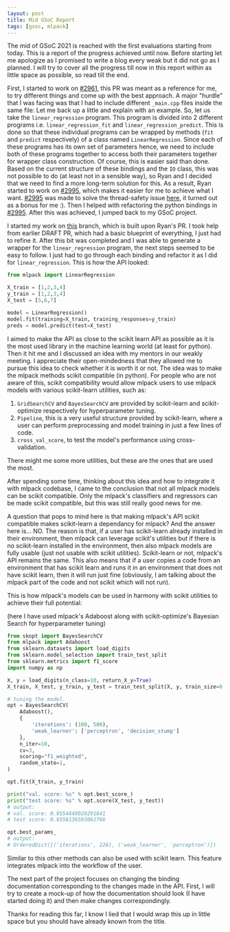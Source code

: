 ```yaml
---
layout: post
title: Mid GSoC Report
tags: [gsoc, mlpack]
---
```


The mid of GSoC 2021 is reached with the first evaluations starting from today. This is a report of the progress achieved until now.
Before starting let me apologize as I promised to write a blog every weak but it did not go as I planned. I will try to cover all the progress
till now in this report within as little space as possible, so read till the end.

First, I started to work on [#2961](https://github.com/mlpack/mlpack/pull/2961), this PR was meant as a reference for me, to try different things and come up with the best
approach. A major "hurdle" that I was facing was that I had to include different `_main.cpp` files inside the same file:
Let me back up a little and explain with an example.
So, let us take the `linear_regression` program. This program is divided into 2 different programs i.e. `linear_regression_fit` and
`linear_regression_predict`. This is done so that these individual programs can be wrapped by methods (`fit` and `predict` respectively) of a
class named `LinearRegression`. Since each of these programs has its own set of parameters hence, we need to include both of these programs
together to access both their parameters together for wrapper class construction.
Of course, this is easier said than done. Based on the current structure of these bindings and the `IO` class, this was not possible to do (at least
not in a sensible way), so Ryan and I decided that we need to find a more long-term solution for this. As a result, Ryan started to work on 
[#2995](https://github.com/mlpack/mlpack/pull/2995), which makes it easier for me to achieve what I want. [#2995](https://github.com/mlpack/mlpack/pull/2995) was made to solve the thread-safety issue [here](https://github.com/mlpack/mlpack/issues/2832), it turned out as a bonus for me :).
Then I helped with refactoring the python bindings in [#2995](https://github.com/mlpack/mlpack/pulls/2995). After this was achieved, I jumped back to my GSoC project.

I started my work on [this](https://github.com/NippunSharma/mlpack/tree/revamp_bindings_2) branch, which is built upon Ryan's PR. I took help from earlier DRAFT PR, which had a basic blueprint of everything, I
just had to refine it. After this bit was completed and I was able to generate a wrapper for the `linear_regression` program, the next steps seemed to be
easy to follow. I just had to go through each binding and refactor it as I did for `linear_regression`. This is how the API looked:

```python
from mlpack import LinearRegression

X_train = [1,2,3,4]
y_train = [1,2,3,4]
X_test = [5,6,7]

model = LinearRegression()
model.fit(training=X_train, training_responses=y_train)
preds = model.predict(test=X_test)
```
I aimed to make the API as close to the scikit learn API as possible as it is the most used library in the machine learning world (at least for python).
Then it hit me and I discussed an idea with my mentors in our weakly meeting. I appreciate their open-mindedness that they allowed me to pursue
this idea to check whether it is worth it or not. The idea was to make the mlpack methods scikit compatible (in python).
For people who are not aware of this, scikit compatibility would allow mlpack users to use mlpack models with various scikit-learn utilities, such as:
1. `GridSearchCV` and `BayesSearchCV` are provided by scikit-learn and scikit-optimize respectively for hyperparameter tuning.
2. `Pipeline`, this is a very useful structure provided by scikit-learn, where a user can perform preprocessing and model training in just a few lines of code.
3. `cross_val_score`, to test the model's performance using cross-validation.


There might me some more utilities, but these are the ones that are used the most.

After spending some time, thinking about this idea and how to integrate it with mlpack codebase, I came to the conclusion that not all mlpack
models can be scikit compatible. Only the mlpack's classifiers and regressors can be made scikit compatible, but this was still really good news for
me.


A question that pops to mind here is that making mlpack's API scikit compatible makes scikit-learn a dependancy for mlpack? And the answer here is... NO.
The reason is that, if a user has scikit-learn already installed in their environment, then mlpack can leverage scikit's utilities but if there is no scikit-learn
installed in the environment, then also mlpack models are fully usable (just not usable with scikit utilities). Scikit-learn or not, mlpack's API remains the same.
This also means that if a user copies a code from an environment that has scikit learn and runs it in an environment that does not have scikit learn, then it will
run just fine (obviously, I am talking about the mlpack part of the code and not scikit which will not run).

This is how mlpack's models can be used in harmony with scikit utilities to achieve their full potential:


(here I have used mlpack's Adaboost along with scikit-optimize's Bayesian Search for hyperparameter tuning)

```python
from skopt import BayesSearchCV
from mlpack import Adaboost
from sklearn.datasets import load_digits
from sklearn.model_selection import train_test_split
from sklearn.metrics import f1_score
import numpy as np

X, y = load_digits(n_class=10, return_X_y=True)
X_train, X_test, y_train, y_test = train_test_split(X, y, train_size=0.75, test_size=.25, random_state=0)

# tuning the model.
opt = BayesSearchCV(
    Adaboost(),
    {
        'iterations': (100, 500),
        'weak_learner': ['perceptron', 'decision_stump']
    },
    n_iter=10,
    cv=3,
    scoring="f1_weighted",
    random_state=1,
)

opt.fit(X_train, y_train)

print("val. score: %s" % opt.best_score_)
print("test score: %s" % opt.score(X_test, y_test))
# output: 
# val. score: 0.9554649920291841
# test score: 0.9558136593062766

opt.best_params_
# output:
# OrderedDict([('iterations', 226), ('weak_learner', 'perceptron')])
```
Similar to this other methods can also be used with scikit learn.
This feature integrates mlpack into the workflow of the user.

The next part of the project focuses on changing the binding documentation corresponding to the changes made in the API.
First, I will try to create a mock-up of how the documentation should look (I have started doing it) and then make changes correspondingly.

Thanks for reading this far, I know I lied that I would wrap this up in little space but you should have already known from the title.

